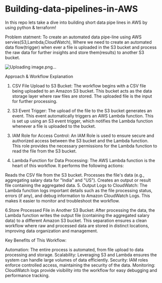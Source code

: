 # Building-data-pipelines-in-AWS
In this repo lets take a dive into building short data pipe lines in AWS by using python &amp; terraform!

Problem statment:
To create an automated data pipe-line using AWS servies(S3,Lambda,CloudWatch), Where we need to create an automated data flow(trigger) when ever a file is uploaded in the S3 bucket and process the raw data for further insights and store them(results) to another S3 bucket.

![Uploading image.png…]()


Approach & Workflow Explanation

1. CSV File Upload to S3 Bucket:
The workflow begins with a CSV file being uploaded to an Amazon S3 bucket. This bucket acts as the data storage layer where raw files are stored. The uploaded file is the input for further processing.

2. S3 Event Trigger:
The upload of the file to the S3 bucket generates an event. This event automatically triggers an AWS Lambda function. This is set up using an S3 event trigger, which notifies the Lambda function whenever a file is uploaded to the bucket.

3. IAM Role for Access Control:
An IAM Role is used to ensure secure and authorized access between the S3 bucket and the Lambda function. This role provides the necessary permissions for the Lambda function to read the file from the S3 bucket.

4. Lambda Function for Data Processing:
The AWS Lambda function is the heart of this workflow. It performs the following actions:

Reads the CSV file from the S3 bucket.
Processes the file's data (e.g., aggregating salary data for "India" and "US").
Creates an output or result file containing the aggregated data.
5. Output Logs to CloudWatch:
The Lambda function logs important details such as the file processing status, errors (if any), and debug information to Amazon CloudWatch Logs. This makes it easier to monitor and troubleshoot the workflow.

6.Store Processed File in Another S3 Bucket:
After processing the data, the Lambda function writes the output file (containing the aggregated salary data) to a different Amazon S3 bucket. This separation ensures a clean workflow where raw and processed data are stored in distinct locations, improving data organization and management.

Key Benefits of This Workflow:

Automation: The entire process is automated, from file upload to data processing and storage.
Scalability: Leveraging S3 and Lambda ensures the system can handle large volumes of data efficiently.
Security: IAM roles enforce controlled access, maintaining the security of the data.
Monitoring: CloudWatch logs provide visibility into the workflow for easy debugging and performance tracking.
